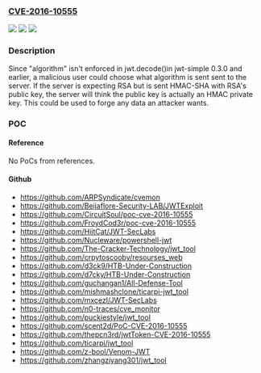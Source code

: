 ### [CVE-2016-10555](https://cve.mitre.org/cgi-bin/cvename.cgi?name=CVE-2016-10555)
![](https://img.shields.io/static/v1?label=Product&message=jwt-simple%20node%20module&color=blue)
![](https://img.shields.io/static/v1?label=Version&message=n%2Fa&color=blue)
![](https://img.shields.io/static/v1?label=Vulnerability&message=Improper%20Input%20Validation%20(CWE-20)&color=brighgreen)

### Description

Since "algorithm" isn't enforced in jwt.decode()in jwt-simple 0.3.0 and earlier, a malicious user could choose what algorithm is sent sent to the server. If the server is expecting RSA but is sent HMAC-SHA with RSA's public key, the server will think the public key is actually an HMAC private key. This could be used to forge any data an attacker wants.

### POC

#### Reference
No PoCs from references.

#### Github
- https://github.com/ARPSyndicate/cvemon
- https://github.com/Beijaflore-Security-LAB/JWTExploit
- https://github.com/CircuitSoul/poc-cve-2016-10555
- https://github.com/FroydCod3r/poc-cve-2016-10555
- https://github.com/HiitCat/JWT-SecLabs
- https://github.com/Nucleware/powershell-jwt
- https://github.com/The-Cracker-Technology/jwt_tool
- https://github.com/crpytoscooby/resourses_web
- https://github.com/d3ck9/HTB-Under-Construction
- https://github.com/d7cky/HTB-Under-Construction
- https://github.com/guchangan1/All-Defense-Tool
- https://github.com/mishmashclone/ticarpi-jwt_tool
- https://github.com/mxcezl/JWT-SecLabs
- https://github.com/n0-traces/cve_monitor
- https://github.com/puckiestyle/jwt_tool
- https://github.com/scent2d/PoC-CVE-2016-10555
- https://github.com/thepcn3rd/jwtToken-CVE-2016-10555
- https://github.com/ticarpi/jwt_tool
- https://github.com/z-bool/Venom-JWT
- https://github.com/zhangziyang301/jwt_tool

